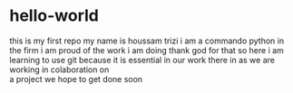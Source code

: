 # hello-world
this is my first repo
my name is houssam trizi i am a commando python in the firm  i am proud of the work i am doing thank god for that
so here i am learning to use git because it is essential in our work there in  as we are working in colaboration on  
a project we hope to get done soon 
